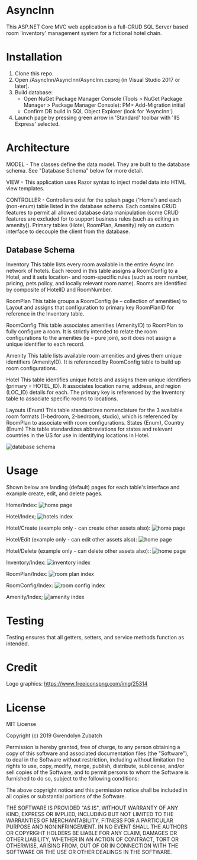 # AsyncInn
This ASP.NET Core MVC web application is a full-CRUD SQL Server based room 'inventory' management system for a fictional hotel chain. 

# Installation
1. Clone this repo.
2. Open /AsyncInn/AsyncInn/AsyncInn.csproj (in Visual Studio 2017 or later).
3. Build database:
   - Open NuGet Package Manager Console (Tools > NuGet Package Manager > Package Manager Console):
      PM> Add-Migration initial
   - Confirm DB build in SQL Object Explorer (look for 'AsyncInn')
4. Launch page by pressing green arrow in 'Standard' toolbar with 'IIS Express' selected.

# Architecture
MODEL - The classes define the data model. They are built to the database schema.  See "Database Schema" below for more detail.

VIEW - This application uses Razor syntax to inject model data into HTML view templates.

CONTROLLER - Controllers exist for the splash page ('Home') and each (non-enum) table listed in the database schema. Each contains CRUD features to permit all allowed database data manipulation (some CRUD features are excluded for to support business rules (such as editing an amenity)). Primary tables (Hotel, RoomPlan, Amenity) rely on custom interface to decouple the client from the database.

## Database Schema
Inventory
This table lists every room available in the entire Async Inn network of hotels. Each record in this table assigns a RoomConfig to a Hotel, and it sets location- and room-specific rules (such as room number, pricing, pets policy, and locally relevant room name). Rooms are identified by composite of HotelID and RoomNumber.

RoomPlan
This table groups a RoomConfig (ie – collection of amenities) to Layout and assigns that configuration to primary key RoomPlanID for reference in the Inventory table.

RoomConfig
This table associates amenities (AmenityID) to RoomPlan to fully configure a room. It is strictly intended to relate the room configurations to the amenities (ie – pure join), so it does not assign a unique identifier to each record.

Amenity
This table lists available room amenities and gives them unique identifiers (AmenityID). It is referenced by RoomConfig table to build up room configurations.

Hotel
This table identifies unique hotels and assigns them unique identifiers (primary = HOTEL_ID). It associates location name, address, and region (LOC_ID) details for each. The primary key is referenced by the Inventory table to associate specific rooms to locations.

Layouts (Enum)
This table standardizes nomenclature for the 3 available room formats (1-bedroom, 2-bedroom, studio), which is referenced by RoomPlan to associate with room configurations. 
States (Enum), Country (Enum)
This table standardizes abbreviations for states and relevant countries in the US for use in identifying locations in Hotel.

![database schema](assets/schema.png)

# Usage
Shown below are landing (default) pages for each table's interface and example create, edit, and delete pages.

Home/Index:
![home page](assets/run-home.PNG)

Hotel/Index;
![hotels index](assets/run-hotel.PNG)

Hotel/Create (example only - can create other assets also):
![home page](assets/run-create.PNG)

Hotel/Edit (example only - can edit other assets also):
![home page](assets/run-edit.PNG)

Hotel/Delete (example only - can delete other assets also)::
![home page](assets/run-delete.PNG)

Inventory/Index:
![inventory index](assets/run-inventory.PNG)

RoomPlan/Index:
![room plan index](assets/run-roomplan.PNG)

RoomConfig/Index:
![room config index](assets/run-roomconfig.PNG)

Amenity/Index;
![amenity index](assets/run-amenity.PNG)

# Testing
Testing ensures that all getters, setters, and service methods function as intended.


# Credit
Logo graphics: https://www.freeiconspng.com/img/25314

# License
MIT License

Copyright (c) 2019 Gwendolyn Zubatch

Permission is hereby granted, free of charge, to any person obtaining a copy of this software and associated documentation files (the "Software"), to deal in the Software without restriction, including without limitation the rights to use, copy, modify, merge, publish, distribute, sublicense, and/or sell copies of the Software, and to permit persons to whom the Software is furnished to do so, subject to the following conditions:

The above copyright notice and this permission notice shall be included in all copies or substantial portions of the Software.

THE SOFTWARE IS PROVIDED "AS IS", WITHOUT WARRANTY OF ANY KIND, EXPRESS OR IMPLIED, INCLUDING BUT NOT LIMITED TO THE WARRANTIES OF MERCHANTABILITY, FITNESS FOR A PARTICULAR PURPOSE AND NONINFRINGEMENT. IN NO EVENT SHALL THE
AUTHORS OR COPYRIGHT HOLDERS BE LIABLE FOR ANY CLAIM, DAMAGES OR OTHER LIABILITY, WHETHER IN AN ACTION OF CONTRACT, TORT OR OTHERWISE, ARISING FROM, OUT OF OR IN CONNECTION WITH THE SOFTWARE OR THE USE OR OTHER DEALINGS IN THE
SOFTWARE.
